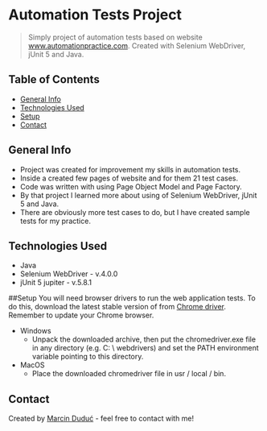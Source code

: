 # Automation Tests Project
> Simply project of automation tests based on website www.automationpractice.com.
> Created with Selenium WebDriver, jUnit 5 and Java.


## Table of Contents
* [General Info](#general-info)
* [Technologies Used](#technologies-used)
* [Setup](#setup)
* [Contact](#contact)

## General Info
* Project was created for improvement my skills in automation tests.
* Inside a created few pages of website and for them 21 test cases.
* Code was written with using Page Object Model and Page Factory.
* By that project I learned more about using of Selenium WebDriver, jUnit 5 and Java.
* There are obviously more test cases to do, but I have created sample tests for my practice.

## Technologies Used
* Java
* Selenium WebDriver - v.4.0.0
* jUnit 5 jupiter - v.5.8.1

##Setup
You will need browser drivers to run the web application tests.
To do this, download the latest stable version of  from
[Chrome driver](https://chromedriver.chromium.org/downloads).
Remember to update your Chrome browser.
* Windows
  - Unpack the downloaded archive, then put the chromedriver.exe file in any directory (e.g. C: \ webdrivers) and set the PATH environment variable pointing to this directory.
* MacOS
  - Place the downloaded chromedriver file in usr / local / bin.

## Contact
Created by [Marcin Duduć](https://www.linkedin.com/in/marcin-dudu%C4%87-35804b171/) - feel free to contact with me!